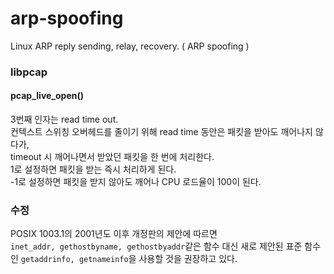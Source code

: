 # arp-spoofing
Linux ARP reply sending, relay, recovery. ( ARP spoofing )

### libpcap
#### pcap_live_open()
3번째 인자는 read time out.  
컨텍스트 스위칭 오버헤드를 줄이기 위해 read time 동안은 패킷을 받아도 깨어나지 않다가,  
timeout 시 깨어나면서 받았던 패킷을 한 번에 처리한다.  
1로 설정하면 패킷을 받는 즉시 처리하게 된다.  
-1로 설정하면 패킷을 받지 않아도 깨어나 CPU 로드율이 100이 된다.  


### 수정
POSIX 1003.1의 2001년도 이후 개정판의 제안에 따르면  
`inet_addr, gethostbyname, gethostbyaddr`같은 함수 대신 새로 제안된 표준 함수인 `getaddrinfo, getnameinfo`을 사용할 것을 권장하고 있다.
